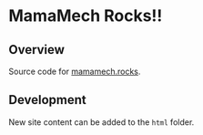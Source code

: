 # MamaMech Rocks!!

## Overview

Source code for [mamamech.rocks](https://mamamech.rocks/).

## Development

New site content can be added to the `html` folder.
